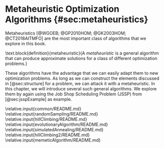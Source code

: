 # Metaheuristic Optimization Algorithms {#sec:metaheuristics}

Metaheuristics&nbsp;[@WGOEB; @GP2010HOM; @GK2003HOM; @CT2018AITMFO] are the most important class of algorithms that we explore in this book.

\text.block{definition}{metaheuristic}{A *metaheuristic* is a general algorithm that can produce approximate solutions for a class of different optimization problems.}

These algorithms have the advantage that we can easily adapt them to new optimization problems.
As long as we can construct the elements discussed in [@sec:structure] for a problem, we can attack it with a metaheuristic.
In this chapter, we will introduce several such general algorithms.
We explore them by again using the Job Shop Scheduling Problem (JSSP) from [@sec:jsspExample] as example.

\relative.input{common/README.md}
\relative.input{randomSampling/README.md}
\relative.input{hillClimbing/README.md}
\relative.input{evolutionaryAlgorithm/README.md}
\relative.input{simulatedAnnealing/README.md}
\relative.input{hillClimbing2/README.md}
\relative.input{memeticAlgorithm/README.md}
